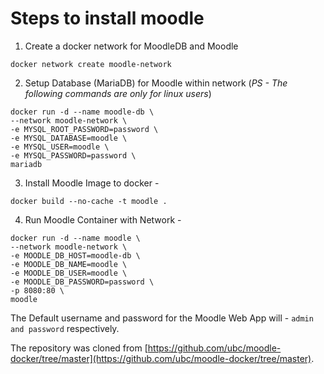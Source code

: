 # Steps to install moodle 

1) Create a docker network for MoodleDB and Moodle
```
docker network create moodle-network
```

2) Setup Database (MariaDB) for Moodle within network (*PS - The following commands are only for linux users*)

```
docker run -d --name moodle-db \
--network moodle-network \
-e MYSQL_ROOT_PASSWORD=password \
-e MYSQL_DATABASE=moodle \
-e MYSQL_USER=moodle \
-e MYSQL_PASSWORD=password \
mariadb
```

3) Install Moodle Image to docker - 
```
docker build --no-cache -t moodle .
```

4) Run Moodle Container with Network - 
```
docker run -d --name moodle \
--network moodle-network \
-e MOODLE_DB_HOST=moodle-db \
-e MOODLE_DB_NAME=moodle \
-e MOODLE_DB_USER=moodle \
-e MOODLE_DB_PASSWORD=password \
-p 8080:80 \
moodle
```

The Default username and password for the Moodle Web App will - ```admin and password``` respectively.

The repository was cloned from [https://github.com/ubc/moodle-docker/tree/master](https://github.com/ubc/moodle-docker/tree/master).